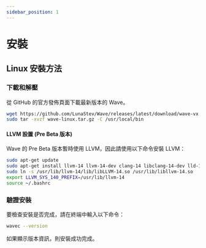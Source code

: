 ```yaml
---
sidebar_position: 1
---
```


# 安裝

## Linux 安裝方法

### 下載和解壓
從 GitHub 的官方發佈頁面下載最新版本的 Wave。

```bash
wget https://github.com/LunaStev/Wave/releases/latest/download/wave-vx.x.x-linux.tar.gz
sudo tar -xvzf wave-linux.tar.gz -C /usr/local/bin
```

#### LLVM 設置 (Pre Beta 版本)
Wave 的 Pre Beta 版本暫時使用 LLVM，因此請使用以下命令安裝 LLVM：

```bash
sudo apt-get update
sudo apt-get install llvm-14 llvm-14-dev clang-14 libclang-14-dev lld-14 clang
sudo ln -s /usr/lib/llvm-14/lib/libLLVM-14.so /usr/lib/libllvm-14.so
export LLVM_SYS_140_PREFIX=/usr/lib/llvm-14
source ~/.bashrc
```

### 驗證安裝
要檢查安裝是否完成，請在終端中輸入以下命令：

```bash
wavec --version
```

如果顯示版本資訊，則安裝成功完成。